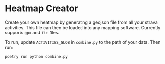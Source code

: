 # Heatmap Creator

Create your own heatmap by generating a geojson file from all your strava activities.
This file can then be loaded into any mapping software.
Currently supports `gpx` and `fit` files.

To run, update `ACTIVITIES_GLOB` in `combine.py` to the path of your data. Then run:

    poetry run python combine.py
